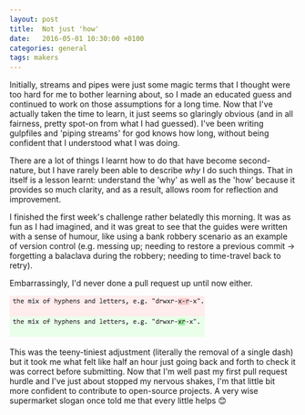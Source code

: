 ```yaml
---
layout: post
title:	Not just 'how'
date:   2016-05-01 10:30:00 +0100
categories: general
tags: makers
---
```


Initially, streams and pipes were just some magic terms that I thought were too hard for me to bother learning about, so I made an educated guess and continued to work on those assumptions for a long time. Now that I've actually taken the time to learn, it just seems so glaringly obvious (and in all fairness, pretty spot-on from what I had guessed). I've been writing gulpfiles and 'piping streams' for god knows how long, without being confident that I understood what I was doing.

There are a lot of things I learnt how to do that have become second-nature, but I have rarely been able to describe *why* I do such things. That in itself is a lesson learnt: understand the 'why' as well as the 'how' because it provides so much clarity, and as a result, allows room for reflection and improvement.

I finished the first week's challenge rather belatedly this morning. It was as fun as I had imagined, and it was great to see that the guides were written with a sense of humour, like using a bank robbery scenario as an example of version control (e.g. messing up; needing to restore a previous commit &rarr; forgetting a balaclava during the robbery; needing to time-travel back to retry).

Embarrassingly, I'd never done a pull request up until now either.

![First pull request](/assets/pull-req.png)

This was the teeny-tiniest adjustment (literally the removal of a single dash) but it took me what felt like half an hour just going back and forth to check it was correct before submitting. Now that I'm well past my first pull request hurdle and I've just about stopped my nervous shakes, I'm that little bit more confident to contribute to open-source projects. A very wise supermarket slogan once told me that every little helps &#x1F60A;
